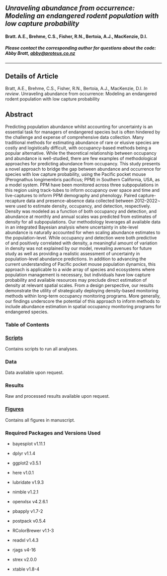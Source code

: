 ## *Unraveling abundance from occurrence: Modeling an endangered rodent population with low capture probability*

#### Bratt. A.E., Brehme, C.S., Fisher, R.N., Bertoia, A.J., MacKenzie, D.I.

##### Please contact the corresponding author for questions about the code: Abby Bratt, [abby\@proteus.co.nz](mailto:abby@proteus.co.nz)

------------------------------------------------------------------------

## Details of Article

Bratt, A.E., Brehme, C.S., Fisher, R.N., Bertoia, A.J., MacKenzie, D.I.
*In review*. Unraveling abundance from occurrence: Modeling an endangered
rodent population with low capture probability

## Abstract

Predicting population abundance whilst accounting for uncertainty is an essential task for managers of endangered species but is often hindered by the challenge and expense of comprehensive data collection. Many traditional methods for estimating abundance of rare or elusive species are costly and logistically difficult, with occupancy-based methods being a popular alternative. While the theoretical relationship between occupancy and abundance is well-studied, there are few examples of methodological approaches for predicting abundance from occupancy. This study presents a novel approach to bridge the gap between abundance and occurrence for species with low capture probability, using the Pacific pocket mouse (Perognathus longimembris pacificus; PPM) in Southern California, USA, as a model system. PPM have been monitored across three subpopulations in this region using track-tubes to inform occupancy over space and time and live-captures to inform PPM demography and phenology. Paired capture-recapture data and presence-absence data collected between 2012–2022¬ were used to estimate density, occupancy, and detection, respectively. Density was modeled as a function of both occupancy and detection, and abundance at monthly and annual scales was predicted from estimates of density for all subpopulations. Our methodology leverages all available data in an integrated Bayesian analysis where uncertainty in site-level abundance is naturally accounted for when scaling abundance estimates to the population-level. While occupancy and detection were both predictive of and positively correlated with density, a meaningful amount of variation in density was not explained by our model, revealing avenues for future study as well as providing a realistic assessment of uncertainty in population-level abundance predictions. In addition to advancing the current understanding of Pacific pocket mouse population dynamics, this approach is applicable to a wide array of species and ecosystems where population management is necessary, but individuals have low capture probability and available resources may preclude direct estimation of density at relevant spatial scales. From a design perspective, our results demonstrate the utility of strategically deploying density-based monitoring methods within long-term occupancy monitoring programs. More generally, our findings underscore the potential of this approach to inform methods to include abundance estimation in spatial occupancy monitoring programs for endangered species. 

### Table of Contents

### [Scripts](./scripts)

Contains scripts to run all analyses.

### Data

Data available upon request.

### Results

Raw and processed results available upon request.

### [Figures](./figures)

Contains all figures in manuscript.

### Required Packages and Versions Used

-   bayesplot v1.11.1

-   dplyr v1.1.4

-   ggplot2 v3.5.1

-   here v1.0.1

-   lubridate v1.9.3

-   nimble v1.2.1

-   openxlsx v4.2.6.1

-   pbapply v1.7-2

-   postpack v0.5.4

-   RColorBrewer v1.1-3

-   readxl v1.4.3

-   rjags v4-16

-   strex v2.0.0

-   xtable v1.8-4

